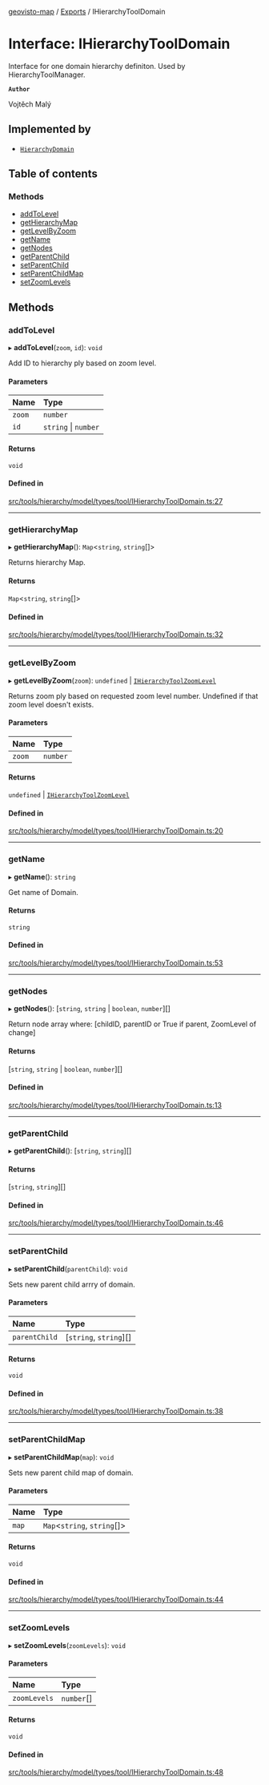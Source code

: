 [geovisto-map](../README.md) / [Exports](../modules.md) / IHierarchyToolDomain

# Interface: IHierarchyToolDomain

Interface for one domain hierarchy definiton. 
Used by HierarchyToolManager.

**`Author`**

Vojtěch Malý

## Implemented by

- [`HierarchyDomain`](../classes/HierarchyDomain.md)

## Table of contents

### Methods

- [addToLevel](IHierarchyToolDomain.md#addtolevel)
- [getHierarchyMap](IHierarchyToolDomain.md#gethierarchymap)
- [getLevelByZoom](IHierarchyToolDomain.md#getlevelbyzoom)
- [getName](IHierarchyToolDomain.md#getname)
- [getNodes](IHierarchyToolDomain.md#getnodes)
- [getParentChild](IHierarchyToolDomain.md#getparentchild)
- [setParentChild](IHierarchyToolDomain.md#setparentchild)
- [setParentChildMap](IHierarchyToolDomain.md#setparentchildmap)
- [setZoomLevels](IHierarchyToolDomain.md#setzoomlevels)

## Methods

### addToLevel

▸ **addToLevel**(`zoom`, `id`): `void`

Add ID to hierarchy ply based on zoom level.

#### Parameters

| Name | Type |
| :------ | :------ |
| `zoom` | `number` |
| `id` | `string` \| `number` |

#### Returns

`void`

#### Defined in

[src/tools/hierarchy/model/types/tool/IHierarchyToolDomain.ts:27](https://github.com/geovisto/geovisto-map/blob/e22d774889dbc28cc1ec62933ecf6bab6690f172/src/tools/hierarchy/model/types/tool/IHierarchyToolDomain.ts#L27)

___

### getHierarchyMap

▸ **getHierarchyMap**(): `Map`\<`string`, `string`[]\>

Returns hierarchy Map.

#### Returns

`Map`\<`string`, `string`[]\>

#### Defined in

[src/tools/hierarchy/model/types/tool/IHierarchyToolDomain.ts:32](https://github.com/geovisto/geovisto-map/blob/e22d774889dbc28cc1ec62933ecf6bab6690f172/src/tools/hierarchy/model/types/tool/IHierarchyToolDomain.ts#L32)

___

### getLevelByZoom

▸ **getLevelByZoom**(`zoom`): `undefined` \| [`IHierarchyToolZoomLevel`](IHierarchyToolZoomLevel.md)

Returns zoom ply based on requested zoom level number.
Undefined if that zoom level doesn't exists.

#### Parameters

| Name | Type |
| :------ | :------ |
| `zoom` | `number` |

#### Returns

`undefined` \| [`IHierarchyToolZoomLevel`](IHierarchyToolZoomLevel.md)

#### Defined in

[src/tools/hierarchy/model/types/tool/IHierarchyToolDomain.ts:20](https://github.com/geovisto/geovisto-map/blob/e22d774889dbc28cc1ec62933ecf6bab6690f172/src/tools/hierarchy/model/types/tool/IHierarchyToolDomain.ts#L20)

___

### getName

▸ **getName**(): `string`

Get name of Domain.

#### Returns

`string`

#### Defined in

[src/tools/hierarchy/model/types/tool/IHierarchyToolDomain.ts:53](https://github.com/geovisto/geovisto-map/blob/e22d774889dbc28cc1ec62933ecf6bab6690f172/src/tools/hierarchy/model/types/tool/IHierarchyToolDomain.ts#L53)

___

### getNodes

▸ **getNodes**(): [`string`, `string` \| `boolean`, `number`][]

Return node array where:
[childID, parentID or True if parent, ZoomLevel of change]

#### Returns

[`string`, `string` \| `boolean`, `number`][]

#### Defined in

[src/tools/hierarchy/model/types/tool/IHierarchyToolDomain.ts:13](https://github.com/geovisto/geovisto-map/blob/e22d774889dbc28cc1ec62933ecf6bab6690f172/src/tools/hierarchy/model/types/tool/IHierarchyToolDomain.ts#L13)

___

### getParentChild

▸ **getParentChild**(): [`string`, `string`][]

#### Returns

[`string`, `string`][]

#### Defined in

[src/tools/hierarchy/model/types/tool/IHierarchyToolDomain.ts:46](https://github.com/geovisto/geovisto-map/blob/e22d774889dbc28cc1ec62933ecf6bab6690f172/src/tools/hierarchy/model/types/tool/IHierarchyToolDomain.ts#L46)

___

### setParentChild

▸ **setParentChild**(`parentChild`): `void`

Sets new parent child arrry of domain.

#### Parameters

| Name | Type |
| :------ | :------ |
| `parentChild` | [`string`, `string`][] |

#### Returns

`void`

#### Defined in

[src/tools/hierarchy/model/types/tool/IHierarchyToolDomain.ts:38](https://github.com/geovisto/geovisto-map/blob/e22d774889dbc28cc1ec62933ecf6bab6690f172/src/tools/hierarchy/model/types/tool/IHierarchyToolDomain.ts#L38)

___

### setParentChildMap

▸ **setParentChildMap**(`map`): `void`

Sets new parent child map of domain.

#### Parameters

| Name | Type |
| :------ | :------ |
| `map` | `Map`\<`string`, `string`[]\> |

#### Returns

`void`

#### Defined in

[src/tools/hierarchy/model/types/tool/IHierarchyToolDomain.ts:44](https://github.com/geovisto/geovisto-map/blob/e22d774889dbc28cc1ec62933ecf6bab6690f172/src/tools/hierarchy/model/types/tool/IHierarchyToolDomain.ts#L44)

___

### setZoomLevels

▸ **setZoomLevels**(`zoomLevels`): `void`

#### Parameters

| Name | Type |
| :------ | :------ |
| `zoomLevels` | `number`[] |

#### Returns

`void`

#### Defined in

[src/tools/hierarchy/model/types/tool/IHierarchyToolDomain.ts:48](https://github.com/geovisto/geovisto-map/blob/e22d774889dbc28cc1ec62933ecf6bab6690f172/src/tools/hierarchy/model/types/tool/IHierarchyToolDomain.ts#L48)
